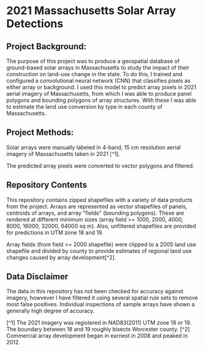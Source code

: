 # 2021 Massachusetts Solar Array Detections

## Project Background: 
The purpose of this project was to produce a geospatial database of ground-based solar arrays in Massachusetts to study the impact of their construction on land-use change in the state. To do this, I trained and configured a convolutional neural network (CNN) that classifies pixels as either array or background. I used this model to predict array pixels in 2021 aerial imagery of Massachusetts, from which I was able to produce panel polygons and bounding polygons of array structures. With these I was able to estimate the land use conversion by type in each county of Massachusetts.

## Project Methods:
Solar arrays were manually labeled in 4-band, 15 cm resolution aerial imagery of Massachusetts taken in 2021 [^1].

The predicted array pixels were converted to vector polygons and filtered.

## Repository Contents
This repository contains zipped shapefiles with a variety of data products from the project. Arrays are represented as vector shapefiles of panels, centroids of arrays, and array "fields" (bounding polygons). These are rendered at different minimum sizes (array field >= 1000, 2000, 4000, 8000, 16000, 32000, 64000 sq m). Also, unfiltered shapefiles are provided for predictions in UTM zone 18 and 19. 

Array fields (from field >= 2000 shapefile) were clipped to a 2005 land use shapefile and divided by county to provide estimates of regional land use changes caused by array development[^2].

## Data Disclaimer
The data in this repository has not been checked for accuracy against imagery, howvever I have filtered it using several spatial rule sets to remove most false positives. Individual inspections of sample arrays have shown a generally high degree of accuracy.


[^1] The 2021 imagery was registered in NAD83(2011) UTM zone 18 or 19. The boundary between 18 and 19 roughly bisects Worcester county. 
[^2] Commercial array development began in earnest in 2008 and peaked in 2012. 
